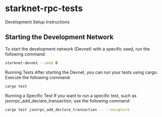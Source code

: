 # starknet-rpc-tests

Development Setup Instructions

## Starting the Development Network

To start the development network (Devnet) with a specific seed, run the following command:

```bash
starknet-devnet --seed 0
```

Running Tests
After starting the Devnet, you can run your tests using cargo. Execute the following command:

```bash
cargo test
```

Running a Specific Test
If you want to run a specific test, such as jsonrpc_add_declare_transaction, use the following command:


```bash
cargo test jsonrpc_add_declare_transaction -- --nocapture
```
